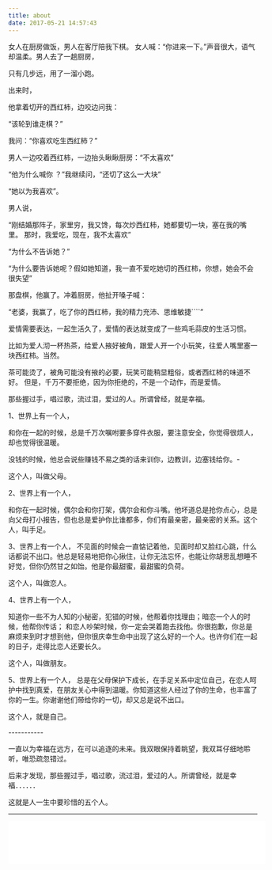 ```yaml
---
title: about
date: 2017-05-21 14:57:43
---
```




女人在厨房做饭，男人在客厅陪我下棋。 女人喊：“你进来一下。”声音很大，语气却温柔。男人去了一趟厨房，

只有几步远，用了一溜小跑。

出来时，

他拿着切开的西红柿，边咬边问我：

“该轮到谁走棋？”

我问：“你喜欢吃生西红柿？”

男人一边咬着西红柿，一边抬头瞅瞅厨房：“不太喜欢”

“他为什么喊你 ？”我继续问，“还切了这么一大块”

“她以为我喜欢”。

男人说，

“刚结婚那阵子，家里穷，我又馋，每次炒西红柿，她都要切一块，塞在我的嘴里。 那时，我爱吃，现在，我不太喜欢”

“为什么不告诉她？”

“为什么要告诉她呢？假如她知道，我一直不爱吃她切的西红柿，你想，她会不会很失望”

那盘棋，他赢了。冲着厨房，他扯开嗓子喊：

“老婆，我赢了，吃了你的西红柿，我的精力充沛、思维敏捷````”

爱情需要表达，一起生活久了，爱情的表达就变成了一些鸡毛蒜皮的生活习惯。

比如为爱人沏一杯热茶，给爱人掖好被角，跟爱人开一个小玩笑，往爱人嘴里塞一块西红柿。当然。

茶可能烫了，被角可能没有掖的必要，玩笑可能稍显粗俗，或者西红柿的味道不好。 但是，千万不要拒绝，因为你拒绝的，不是一个动作，而是爱情。

那些握过手，唱过歌，流过泪，爱过的人。所谓曾经，就是幸福。

1、世界上有一个人，

和你在一起的时候，总是千万次嘱咐要多穿件衣服，要注意安全，你觉得很烦人，却也觉得很温暖。

没钱的时候，他总会说些赚钱不易之类的话来训你，边教训，边塞钱给你。-

这个人，叫做父母。

2、世界上有一个人，

和你在一起时候，偶尔会和你打架，偶尔会和你斗嘴。他坏道总是抢你点心，总是向父母打小报告，但也总是爱护你比谁都多，你们有最亲密，最亲密的关系。这个人，叫手足。

3、世界上有一个人， 不见面的时候会一直惦记着他，见面时却又脸红心跳，什么话都说不出口。他总是轻易地把你心揪住，让你无法忘怀，也能让你胡思乱想睡不好觉，但你仍然甘之如饴。他是你最甜蜜，最甜蜜的负荷。

这个人，叫做恋人。

4、世界上有一个人，

知道你一些不为人知的小秘密，犯错的时候，他帮着你找理由；暗恋一个人的时候，他帮你传话； 和恋人吵架时候，你一定会哭着跑去找他。你很抱歉，你总是麻烦来到时才想到他，但你很庆幸生命中出现了这么好的一个人。也许你们在一起的日子，走得比恋人还要长久。

这个人，叫做朋友。

5、世界上有一个人， 总是在父母保护下成长，在手足关系中定位自己，在恋人呵护中找到真爱，在朋友关心中得到温暖。你知道这些人经过了你的生命，也丰富了你的一生。你谢谢他们带给你的一切，却又总是说不出口。

这个人，就是自己。

\-----------

一直以为幸福在远方，在可以追逐的未来。我双眼保持着眺望，我双耳仔细地聆听，唯恐疏忽错过。

后来才发现，那些握过手，唱过歌，流过泪，爱过的人。所谓曾经，就是幸福．．．．．．

这就是人一生中要珍惜的五个人。



----





















<iframe frameborder="no" border="0" marginwidth="0" marginheight="0" width=520 height=86 src="//music.163.com/outchain/player?type=2&id=108493&auto=1&height=66"></iframe>